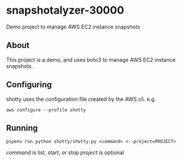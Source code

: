 # snapshotalyzer-30000

Demo project to manage AWS EC2 instance snapshots

## About

This project is a demo, and uses boto3 to manage AWS EC2 
instance snapshots.

## Configuring

shotty uses the configuration file created by the
AWS cli. e.g.

`aws configure --profile shotty`

## Running

`pipenv run python shotty/shotty.py <command> <--project=PROJECT>`

*command* is list, start, or stop
*project* is optional